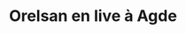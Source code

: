 ---
layout: live
title: "Orelsan en live &agrave; Agde"
number: 147
liveid: orelsan-agde
videoid: aSB77Wwfo7k
qui: Orelsan
ou: Agde
ip: 188.241.83.102
created_at: 2021-12-25T07:06:24.850Z
permalink: 147-orelsan-agde
---